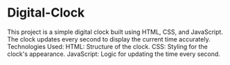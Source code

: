 # Digital-Clock
 This project is a simple digital clock built using HTML, CSS, and JavaScript. The clock updates every second to display the current time accurately. Technologies Used: HTML: Structure of the clock. CSS: Styling for the clock's appearance. JavaScript: Logic for updating the time every second.
